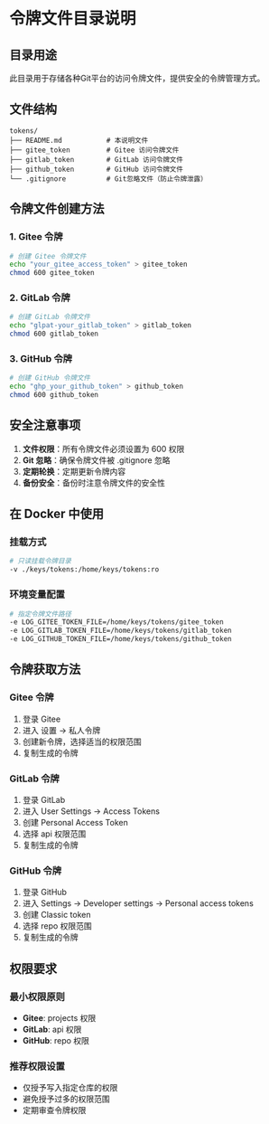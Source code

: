 # 令牌文件目录说明

## 目录用途
此目录用于存储各种Git平台的访问令牌文件，提供安全的令牌管理方式。

## 文件结构
```
tokens/
├── README.md           # 本说明文件
├── gitee_token         # Gitee 访问令牌文件
├── gitlab_token        # GitLab 访问令牌文件
├── github_token        # GitHub 访问令牌文件
└── .gitignore          # Git忽略文件（防止令牌泄露）
```

## 令牌文件创建方法

### 1. Gitee 令牌
```bash
# 创建 Gitee 令牌文件
echo "your_gitee_access_token" > gitee_token
chmod 600 gitee_token
```

### 2. GitLab 令牌
```bash
# 创建 GitLab 令牌文件
echo "glpat-your_gitlab_token" > gitlab_token
chmod 600 gitlab_token
```

### 3. GitHub 令牌
```bash
# 创建 GitHub 令牌文件
echo "ghp_your_github_token" > github_token
chmod 600 github_token
```

## 安全注意事项

1. **文件权限**：所有令牌文件必须设置为 600 权限
2. **Git 忽略**：确保令牌文件被 .gitignore 忽略
3. **定期轮换**：定期更新令牌内容
4. **备份安全**：备份时注意令牌文件的安全性

## 在 Docker 中使用

### 挂载方式
```bash
# 只读挂载令牌目录
-v ./keys/tokens:/home/keys/tokens:ro
```

### 环境变量配置
```bash
# 指定令牌文件路径
-e LOG_GITEE_TOKEN_FILE=/home/keys/tokens/gitee_token
-e LOG_GITLAB_TOKEN_FILE=/home/keys/tokens/gitlab_token
-e LOG_GITHUB_TOKEN_FILE=/home/keys/tokens/github_token
```

## 令牌获取方法

### Gitee 令牌
1. 登录 Gitee
2. 进入 设置 -> 私人令牌
3. 创建新令牌，选择适当的权限范围
4. 复制生成的令牌

### GitLab 令牌
1. 登录 GitLab
2. 进入 User Settings -> Access Tokens
3. 创建 Personal Access Token
4. 选择 api 权限范围
5. 复制生成的令牌

### GitHub 令牌
1. 登录 GitHub
2. 进入 Settings -> Developer settings -> Personal access tokens
3. 创建 Classic token
4. 选择 repo 权限范围
5. 复制生成的令牌

## 权限要求

### 最小权限原则
- **Gitee**: projects 权限
- **GitLab**: api 权限
- **GitHub**: repo 权限

### 推荐权限设置
- 仅授予写入指定仓库的权限
- 避免授予过多的权限范围
- 定期审查令牌权限
